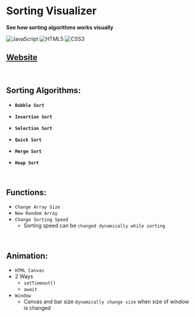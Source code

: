 # Sorting Visualizer

<b>See how sorting algorithms works visually </b>

![JavaScript](https://img.shields.io/badge/-JavaScript-%23F7DF1C?style=flat-square&logo=javascript&logoColor=000000&labelColor=%23F7DF1C&color=%23FFCE5A)
![HTML5](https://img.shields.io/badge/-HTML5-%23E44D27?style=flat-square&logo=html5&logoColor=ffffff)
![CSS3](https://img.shields.io/badge/-CSS3-%231572B6?style=flat-square&logo=css3)

## <a href="https://xjqx.github.io/Sorting-Visualizer">Website</a>

<br>

## Sorting Algorithms:
- **`Bubble Sort`**
- **`Insertion Sort`**
- **`Selection Sort`**
- **`Quick Sort`**
- **`Merge Sort`**
- **`Heap Sort`**
  
  <br>
  
## Functions:
- `Change Array Size`
- `New Random Array`
- `Change Sorting Speed`
    - Sorting speed can be `changed dynamically while sorting`
    
<br>
   
## Animation:
- `HTML Canvas`
- 2 Ways
  - `setTimeout()`
  - `await`
- `Window`
  - Canvas and bar size `dynamically change size` when size of window is changed
